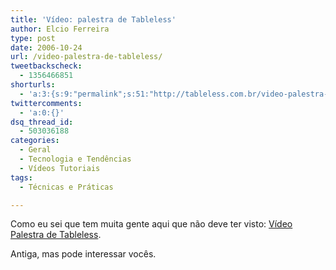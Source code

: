 ```yaml
---
title: 'Vídeo: palestra de Tableless'
author: Elcio Ferreira
type: post
date: 2006-10-24
url: /video-palestra-de-tableless/
tweetbackscheck:
  - 1356466851
shorturls:
  - 'a:3:{s:9:"permalink";s:51:"http://tableless.com.br/video-palestra-de-tableless";s:7:"tinyurl";s:26:"http://tinyurl.com/44zs6b6";s:4:"isgd";s:19:"http://is.gd/LXmP1B";}'
twittercomments:
  - 'a:0:{}'
dsq_thread_id:
  - 503036188
categories:
  - Geral
  - Tecnologia e Tendências
  - Vídeos Tutoriais
tags:
  - Técnicas e Práticas

---
```

Como eu sei que tem muita gente aqui que não deve ter visto: [Vídeo Palestra de Tableless][1].

Antiga, mas pode interessar vocês.

 [1]: http://blog.elcio.com.br/video-palestra-de-tableless-cara-isso-e-que-e-hospedagem/